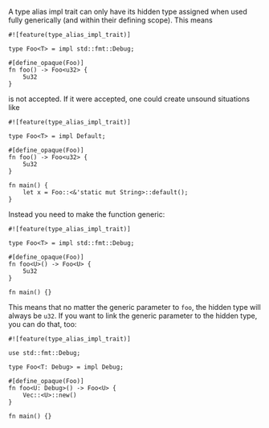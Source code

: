 A type alias impl trait can only have its hidden type assigned
when used fully generically (and within their defining scope).
This means

```compile_fail,E0792
#![feature(type_alias_impl_trait)]

type Foo<T> = impl std::fmt::Debug;

#[define_opaque(Foo)]
fn foo() -> Foo<u32> {
    5u32
}
```

is not accepted. If it were accepted, one could create unsound situations like

```compile_fail,E0792
#![feature(type_alias_impl_trait)]

type Foo<T> = impl Default;

#[define_opaque(Foo)]
fn foo() -> Foo<u32> {
    5u32
}

fn main() {
    let x = Foo::<&'static mut String>::default();
}
```


Instead you need to make the function generic:

```
#![feature(type_alias_impl_trait)]

type Foo<T> = impl std::fmt::Debug;

#[define_opaque(Foo)]
fn foo<U>() -> Foo<U> {
    5u32
}

fn main() {}
```

This means that no matter the generic parameter to `foo`,
the hidden type will always be `u32`.
If you want to link the generic parameter to the hidden type,
you can do that, too:


```
#![feature(type_alias_impl_trait)]

use std::fmt::Debug;

type Foo<T: Debug> = impl Debug;

#[define_opaque(Foo)]
fn foo<U: Debug>() -> Foo<U> {
    Vec::<U>::new()
}

fn main() {}
```
